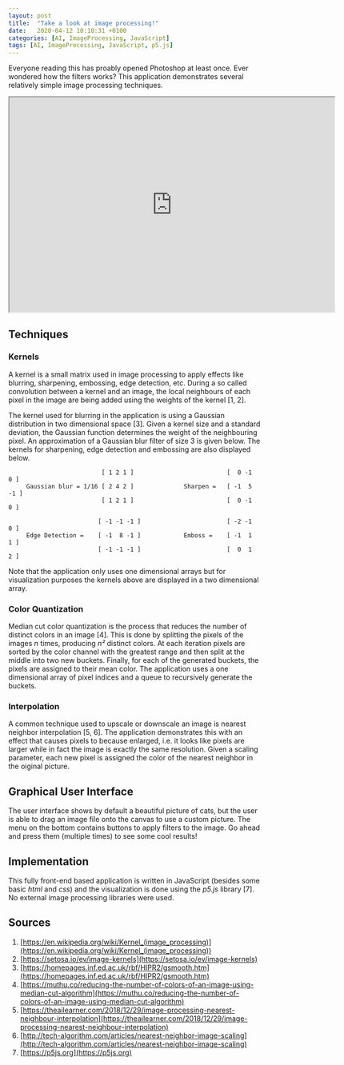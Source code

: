 ```yaml
---
layout: post
title:  "Take a look at image processing!"
date:   2020-04-12 10:10:31 +0100
categories: [AI, ImageProcessing, JavaScript]
tags: [AI, ImageProcessing, JavaScript, p5.js]
--- 
```

Everyone reading this has proably opened Photoshop at least once. Ever wondered how the filters works? This application demonstrates several relatively simple image processing techniques.

<p><div style="text-align:center;"><iframe src="https://colinschepers.github.io/ImageProcessing/" width="650pt" height="430pt"></iframe></div></p>

## Techniques

### Kernels

A kernel is a small matrix used in image processing to apply effects like blurring, sharpening, embossing, edge detection, etc. During a so called convolution between a kernel and an image, the local neighbours of each pixel in the image are being added using the weights of the kernel [1, 2].  

The kernel used for blurring in the application is using a Gaussian distribution in two dimensional space [3]. Given a kernel size and a standard deviation, the Gaussian function determines the weight of the neighbouring pixel. An approximation of a Gaussian blur filter of size 3 is given below. The kernels for sharpening, edge detection and embossing are also displayed below. 

	                          [ 1 2 1 ]                          [  0 -1  0 ]
	     Gaussian blur = 1/16 [ 2 4 2 ]              Sharpen =   [ -1  5 -1 ]
	                          [ 1 2 1 ]                          [  0 -1  0 ]

	                         [ -1 -1 -1 ]                        [ -2 -1  0 ]
	     Edge Detection =    [ -1  8 -1 ]            Emboss =    [ -1  1  1 ]
	                         [ -1 -1 -1 ]                        [  0  1  2 ]
						  
Note that the application only uses one dimensional arrays but for visualization purposes the kernels above are displayed in a two dimensional array.

### Color Quantization

Median cut color quantization is the process that reduces the number of distinct colors in an image [4]. This is done by splitting the pixels of the images *n* times, producing *n&sup2;* distinct colors. At each iteration pixels are sorted by the color channel with the greatest range and then split at the middle into two new buckets. Finally, for each of the generated buckets, the pixels are assigned to their mean color. The application uses a one dimensional array of pixel indices and a queue to recursively generate the buckets.

### Interpolation

A common technique used to upscale or downscale an image is nearest neighbor interpolation [5, 6]. The application demonstrates this with an effect that causes pixels to because enlarged, i.e. it looks like pixels are larger while in fact the image is exactly the same resolution. Given a scaling parameter, each new pixel is assigned the color of the nearest neighbor in the oiginal picture.

## Graphical User Interface

The user interface shows by default a beautiful picture of cats, but the user is able to drag an image file onto the canvas to use a custom picture. The menu on the bottom contains buttons to apply filters to the image. Go ahead and press them (multiple times) to see some cool results!

## Implementation

This fully front-end based application is written in JavaScript (besides some basic *html* and *css*) and the visualization is done using the *p5.js* library [7]. No external image processing libraries were used.

## Sources

1. [https://en.wikipedia.org/wiki/Kernel_(image_processing)](https://en.wikipedia.org/wiki/Kernel_(image_processing))
2. [https://setosa.io/ev/image-kernels](https://setosa.io/ev/image-kernels)
3. [https://homepages.inf.ed.ac.uk/rbf/HIPR2/gsmooth.htm](https://homepages.inf.ed.ac.uk/rbf/HIPR2/gsmooth.htm)
4. [https://muthu.co/reducing-the-number-of-colors-of-an-image-using-median-cut-algorithm](https://muthu.co/reducing-the-number-of-colors-of-an-image-using-median-cut-algorithm)
5. [https://theailearner.com/2018/12/29/image-processing-nearest-neighbour-interpolation](https://theailearner.com/2018/12/29/image-processing-nearest-neighbour-interpolation)
6. [http://tech-algorithm.com/articles/nearest-neighbor-image-scaling](http://tech-algorithm.com/articles/nearest-neighbor-image-scaling)
7. [https://p5js.org](https://p5js.org)